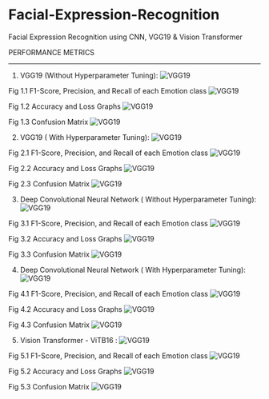 # Facial-Expression-Recognition
Facial Expression Recognition using CNN, VGG19 &amp; Vision Transformer


PERFORMANCE METRICS
________________________________________
1.	VGG19  (Without Hyperparameter Tuning):
![VGG19](https://github.com/sharma-prerna/Facial-Expression-Recognition/blob/main/django_machino.gif)

Fig 1.1 F1-Score, Precision, and Recall of each Emotion class
![VGG19](https://github.com/sharma-prerna/Machino/blob/main/django_machino.gif)

Fig 1.2 Accuracy and Loss Graphs
![VGG19](https://github.com/sharma-prerna/Machino/blob/main/django_machino.gif)

Fig 1.3 Confusion Matrix
![VGG19](https://github.com/sharma-prerna/Machino/blob/main/django_machino.gif)

2.	VGG19 ( With Hyperparameter Tuning):
![VGG19](https://github.com/sharma-prerna/Machino/blob/main/django_machino.gif)
 
Fig 2.1 F1-Score, Precision, and Recall of each Emotion class
![VGG19](https://github.com/sharma-prerna/Machino/blob/main/django_machino.gif)

Fig 2.2 Accuracy and Loss Graphs
![VGG19](https://github.com/sharma-prerna/Machino/blob/main/django_machino.gif)
 
Fig 2.3 Confusion Matrix
![VGG19](https://github.com/sharma-prerna/Machino/blob/main/django_machino.gif)

3.	Deep Convolutional Neural Network ( Without Hyperparameter Tuning):
![VGG19](https://github.com/sharma-prerna/Machino/blob/main/django_machino.gif)
 
Fig 3.1 F1-Score, Precision, and Recall of each Emotion class
![VGG19](https://github.com/sharma-prerna/Machino/blob/main/django_machino.gif)

Fig 3.2 Accuracy and Loss Graphs
![VGG19](https://github.com/sharma-prerna/Machino/blob/main/django_machino.gif)
 
Fig 3.3 Confusion Matrix
![VGG19](https://github.com/sharma-prerna/Machino/blob/main/django_machino.gif)

4.	Deep Convolutional Neural Network ( With Hyperparameter Tuning):
![VGG19](https://github.com/sharma-prerna/Machino/blob/main/django_machino.gif)

Fig 4.1 F1-Score, Precision, and Recall of each Emotion class
![VGG19](https://github.com/sharma-prerna/Machino/blob/main/django_machino.gif)
 
Fig 4.2 Accuracy and Loss Graphs
![VGG19](https://github.com/sharma-prerna/Machino/blob/main/django_machino.gif)

Fig 4.3 Confusion Matrix
![VGG19](https://github.com/sharma-prerna/Machino/blob/main/django_machino.gif)

5.	Vision Transformer - ViTB16 :
![VGG19](https://github.com/sharma-prerna/Machino/blob/main/django_machino.gif)

  

Fig 5.1 F1-Score, Precision, and Recall of each Emotion class
![VGG19](https://github.com/sharma-prerna/Machino/blob/main/django_machino.gif)

 
Fig 5.2 Accuracy and Loss Graphs
![VGG19](https://github.com/sharma-prerna/Machino/blob/main/django_machino.gif)
 
Fig 5.3 Confusion Matrix
![VGG19](https://github.com/sharma-prerna/Machino/blob/main/django_machino.gif)

